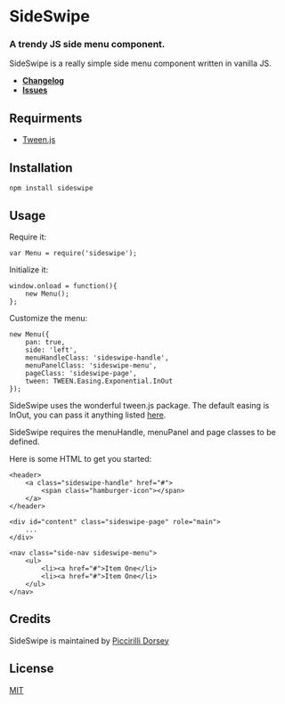 # SideSwipe
### A trendy JS side menu component.

SideSwipe is a really simple side menu component written in vanilla JS.

- **[Changelog](https://github.com/picdorsey/sideswipe/releases)**
- **[Issues](https://github.com/picdorsey/sideswipe/issues)**

## Requirments
- [Tween.js](https://github.com/sole/tween.js/)

## Installation

```
npm install sideswipe
```

## Usage

Require it:

```
var Menu = require('sideswipe');
```

Initialize it:

```
window.onload = function(){
    new Menu();
};
```

Customize the menu:

```
new Menu({
    pan: true,
    side: 'left',
    menuHandleClass: 'sideswipe-handle',
    menuPanelClass: 'sideswipe-menu',
    pageClass: 'sideswipe-page',
    tween: TWEEN.Easing.Exponential.InOut
});
```

SideSwipe uses the wonderful tween.js package. The default easing is InOut, you can pass it anything listed [here](http://sole.github.io/tween.js/examples/03_graphs.html).

SideSwipe requires the menuHandle, menuPanel and page classes to be defined.

Here is some HTML to get you started:

```
<header>
    <a class="sideswipe-handle" href="#">
        <span class="hamburger-icon"></span>
    </a>
</header>

<div id="content" class="sideswipe-page" role="main">
    ...
</div>

<nav class="side-nav sideswipe-menu">
    <ul>
        <li><a href="#">Item One</li>
        <li><a href="#">Item One</li>
    </ul>
</nav>

```

## Credits

SideSwipe is maintained by [Piccirilli Dorsey](https://github.com/picdorsey)

## License

[MIT](LICENSE)